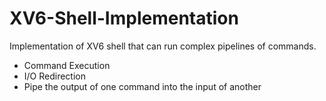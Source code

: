 # XV6-Shell-Implementation
Implementation of XV6 shell that can run complex pipelines of commands.

- Command Execution
- I/O Redirection
- Pipe the output of one command into the input of another
